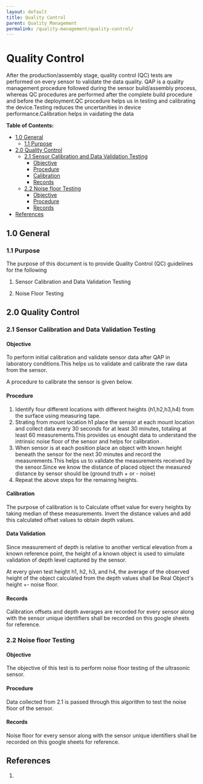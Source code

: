 ```yaml
---
layout: default
title: Quality Control
parent: Quality Management
permalink: /quality-management/quality-control/
---
```


# Quality Control

After the production/assembly stage, quality control (QC) tests are performed on every sensor to validate the data quality. QAP is a quality management procedure followed during the sensor build/assembly process, whereas QC procedures are performed after the complete build procedure and before the deployment.QC procedure helps us in testing and calibrating the device.Testing reduces the uncertanities in device performance.Calibration helps in vaidating the data

**Table of Contents:**

* [1.0 General](#10-general)
  + [1.1 Purpose](#11-purpose)
* [2.0 Quality Control](#20-quality-control)
  + [2.1 Sensor Calibration and Data Validation Testing](#21-sensor-calibration-and-data-validation-testing)
    - [Objective](#objective)
    - [Procedure](#procedure)
    - [Calibration](#calibration)
    - [Records](#records)
  + [2.2 Noise floor Testing](#22-noise-floor-testing)
    - [Objective](#objective-1)
    - [Procedure](#procedure-1)
    - [Records](#records-1)
* [References](#references)

## 1.0 General 

### 1.1 Purpose

The purpose of this document is to provide Quality Control (QC) guidelines for the following 

1. Sensor Calibration and Data Validation Testing

2. Noise Floor Testing

## 2.0 Quality Control

### 2.1 Sensor Calibration and Data Validation Testing

#### Objective

To perform initial calibration and validate sensor data after QAP in laboratory conditions.This helps us to validate and calibrate the raw data from the sensor.

A procedure to calibrate the sensor is given below.

#### Procedure

1. Identify four different locations with different heights (h1,h2,h3,h4) from the surface using measuring tape.
2. Strating from mount location h1 place the sensor at each mount location  and collect data every 30 seconds for at least 30 minutes, totaling at least 60 measurements.This provides us enought data to understand the intrinsic noise floor of the sensor and helps for calibration .
3. When sensor is at each position place an object with known height beneath the sensor for the next 30 minutes and record the measurements.This helps us to validate the measurements received by the sensor.Since we know the distance of placed object the measured distance by sensor should be (ground truth + or - noise)
4. Repeat the above steps for the remainng heights.

#### Calibration
The purpose of calibration is to 
Calculate offset value for every heights by taking median of these measurements. Invert the distance values and add this calculated offset values to obtain depth values.

#### Data Validation

Since measurement of depth is relative to another vertical elevation from a known reference point, the height of a known object is used to simulate validation of depth level captured by the sensor.

At every given test height h1, h2, h3, and h4, the average of the observed height of the object calculated from the depth values shall be Real Object's height +- noise floor. 

#### Records

Calibration offsets and depth averages are recorded for every sensor along with the sensor unique identifiers shall be recorded on this google sheets for reference.

### 2.2 Noise floor Testing

#### Objective

The objective of this test is to perform noise floor testing of the ultrasonic sensor. 

#### Procedure

Data collected from 2.1 is passed through this algorithm to test the noise floor of the sensor.

#### Records

Noise floor for every sensor along with the sensor unique identifiers shall be recorded on this google sheets for reference.

## References

1. 

